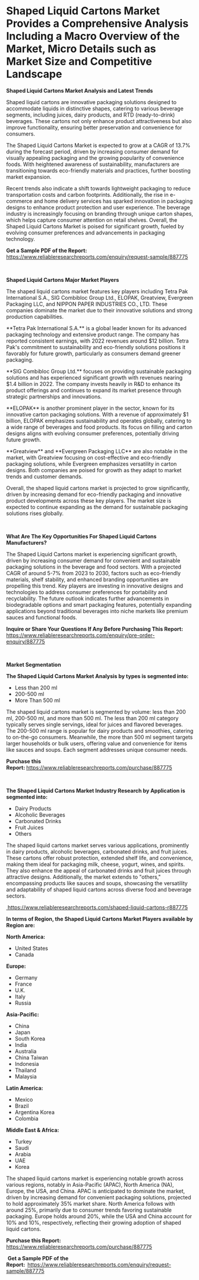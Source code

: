 <p><h1>Shaped Liquid Cartons Market Provides a Comprehensive Analysis Including a Macro Overview of the Market, Micro Details such as Market Size and Competitive Landscape</h1></p><p><strong>Shaped Liquid Cartons Market Analysis and Latest Trends</strong></p>
<p><p>Shaped liquid cartons are innovative packaging solutions designed to accommodate liquids in distinctive shapes, catering to various beverage segments, including juices, dairy products, and RTD (ready-to-drink) beverages. These cartons not only enhance product attractiveness but also improve functionality, ensuring better preservation and convenience for consumers.</p><p>The Shaped Liquid Cartons Market is expected to grow at a CAGR of 13.7% during the forecast period, driven by increasing consumer demand for visually appealing packaging and the growing popularity of convenience foods. With heightened awareness of sustainability, manufacturers are transitioning towards eco-friendly materials and practices, further boosting market expansion. </p><p>Recent trends also indicate a shift towards lightweight packaging to reduce transportation costs and carbon footprints. Additionally, the rise in e-commerce and home delivery services has sparked innovation in packaging designs to enhance product protection and user experience. The beverage industry is increasingly focusing on branding through unique carton shapes, which helps capture consumer attention on retail shelves. Overall, the Shaped Liquid Cartons Market is poised for significant growth, fueled by evolving consumer preferences and advancements in packaging technology.</p></p>
<p><strong>Get a Sample PDF of the Report:&nbsp;</strong> <a href="https://www.reliableresearchreports.com/enquiry/request-sample/887775?utm_campaign=2208&utm_medium=2&utm_source=Github&utm_content=ia&utm_term=19042025&utm_id=shaped-liquid-cartons">https://www.reliableresearchreports.com/enquiry/request-sample/887775</a></p>
<p>&nbsp;</p>
<p><strong>Shaped Liquid Cartons Major Market Players</strong></p>
<p><p>The shaped liquid cartons market features key players including Tetra Pak International S.A., SIG Combibloc Group Ltd., ELOPAK, Greatview, Evergreen Packaging LLC, and NIPPON PAPER INDUSTRIES CO., LTD. These companies dominate the market due to their innovative solutions and strong production capabilities.</p><p>**Tetra Pak International S.A.** is a global leader known for its advanced packaging technology and extensive product range. The company has reported consistent earnings, with 2022 revenues around $12 billion. Tetra Pak's commitment to sustainability and eco-friendly solutions positions it favorably for future growth, particularly as consumers demand greener packaging.</p><p>**SIG Combibloc Group Ltd.** focuses on providing sustainable packaging solutions and has experienced significant growth with revenues nearing $1.4 billion in 2022. The company invests heavily in R&D to enhance its product offerings and continues to expand its market presence through strategic partnerships and innovations.</p><p>**ELOPAK** is another prominent player in the sector, known for its innovative carton packaging solutions. With a revenue of approximately $1 billion, ELOPAK emphasizes sustainability and operates globally, catering to a wide range of beverages and food products. Its focus on filling and carton designs aligns with evolving consumer preferences, potentially driving future growth.</p><p>**Greatview** and **Evergreen Packaging LLC** are also notable in the market, with Greatview focusing on cost-effective and eco-friendly packaging solutions, while Evergreen emphasizes versatility in carton designs. Both companies are poised for growth as they adapt to market trends and customer demands.</p><p>Overall, the shaped liquid cartons market is projected to grow significantly, driven by increasing demand for eco-friendly packaging and innovative product developments across these key players. The market size is expected to continue expanding as the demand for sustainable packaging solutions rises globally.</p></p>
<p>&nbsp;</p>
<p><strong>What Are The Key Opportunities For Shaped Liquid Cartons Manufacturers?</strong></p>
<p><p>The Shaped Liquid Cartons market is experiencing significant growth, driven by increasing consumer demand for convenient and sustainable packaging solutions in the beverage and food sectors. With a projected CAGR of around 5-7% from 2023 to 2030, factors such as eco-friendly materials, shelf stability, and enhanced branding opportunities are propelling this trend. Key players are investing in innovative designs and technologies to address consumer preferences for portability and recyclability. The future outlook indicates further advancements in biodegradable options and smart packaging features, potentially expanding applications beyond traditional beverages into niche markets like premium sauces and functional foods.</p></p>
<p><strong>Inquire or Share Your Questions If Any Before Purchasing This Report:</strong> <a href="https://www.reliableresearchreports.com/enquiry/pre-order-enquiry/887775?utm_campaign=2208&utm_medium=2&utm_source=Github&utm_content=ia&utm_term=19042025&utm_id=shaped-liquid-cartons">https://www.reliableresearchreports.com/enquiry/pre-order-enquiry/887775</a></p>
<p>&nbsp;</p>
<p><strong>Market Segmentation</strong></p>
<p><strong>The Shaped Liquid Cartons Market Analysis by types is segmented into:</strong></p>
<p><ul><li>Less than 200 ml</li><li>200-500 ml</li><li>More Than 500 ml</li></ul></p>
<p><p>The shaped liquid cartons market is segmented by volume: less than 200 ml, 200-500 ml, and more than 500 ml. The less than 200 ml category typically serves single servings, ideal for juices and flavored beverages. The 200-500 ml range is popular for dairy products and smoothies, catering to on-the-go consumers. Meanwhile, the more than 500 ml segment targets larger households or bulk users, offering value and convenience for items like sauces and soups. Each segment addresses unique consumer needs.</p></p>
<p><strong>Purchase this Report:&nbsp;</strong><a href="https://www.reliableresearchreports.com/purchase/887775?utm_campaign=2208&utm_medium=2&utm_source=Github&utm_content=ia&utm_term=19042025&utm_id=shaped-liquid-cartons">https://www.reliableresearchreports.com/purchase/887775</a></p>
<p>&nbsp;</p>
<p><strong>The Shaped Liquid Cartons Market Industry Research by Application is segmented into:</strong></p>
<p><ul><li>Dairy Products</li><li>Alcoholic Beverages</li><li>Carbonated Drinks</li><li>Fruit Juices</li><li>Others</li></ul></p>
<p><p>The shaped liquid cartons market serves various applications, prominently in dairy products, alcoholic beverages, carbonated drinks, and fruit juices. These cartons offer robust protection, extended shelf life, and convenience, making them ideal for packaging milk, cheese, yogurt, wines, and spirits. They also enhance the appeal of carbonated drinks and fruit juices through attractive designs. Additionally, the market extends to "others," encompassing products like sauces and soups, showcasing the versatility and adaptability of shaped liquid cartons across diverse food and beverage sectors.</p></p>
<p><a href="https://www.reliableresearchreports.com/shaped-liquid-cartons-r887775?utm_campaign=2208&utm_medium=2&utm_source=Github&utm_content=ia&utm_term=19042025&utm_id=shaped-liquid-cartons">&nbsp;https://www.reliableresearchreports.com/shaped-liquid-cartons-r887775</a></p>
<p><strong>In terms of Region, the Shaped Liquid Cartons Market Players available by Region are:</strong></p>
<p>
    <p> <strong> North America: </strong>
        <ul>
            <li>United States</li>
            <li>Canada</li>
        </ul>
        </p> 
    <p> <strong> Europe: </strong>
        <ul>
            <li>Germany</li>
            <li>France</li>
            <li>U.K.</li>
            <li>Italy</li>
            <li>Russia</li>
        </ul>
        </p> 
    <p> <strong> Asia-Pacific: </strong>
        <ul>
            <li>China</li>
            <li>Japan</li>
            <li>South Korea</li>
            <li>India</li>
            <li>Australia</li>
            <li>China Taiwan</li>
            <li>Indonesia</li>
            <li>Thailand</li>
            <li>Malaysia</li>
        </ul>
        </p> 
    <p> <strong> Latin America: </strong>
        <ul>
            <li>Mexico</li>
            <li>Brazil</li>
            <li>Argentina Korea</li>
            <li>Colombia</li>
        </ul>
        </p> 
    <p> <strong> Middle East & Africa: </strong>
        <ul>
            <li>Turkey</li>
            <li>Saudi</li>
            <li>Arabia</li>
            <li>UAE</li>
            <li>Korea</li>
        </ul>
    </p>
    </p>
<p><p>The shaped liquid cartons market is experiencing notable growth across various regions, notably in Asia-Pacific (APAC), North America (NA), Europe, the USA, and China. APAC is anticipated to dominate the market, driven by increasing demand for convenient packaging solutions, projected to hold approximately 35% market share. North America follows with around 25%, primarily due to consumer trends favoring sustainable packaging. Europe holds around 20%, while the USA and China account for 10% and 10%, respectively, reflecting their growing adoption of shaped liquid cartons.</p></p>
<p><strong>Purchase this Report: </strong><a href="https://www.reliableresearchreports.com/purchase/887775?utm_campaign=2208&utm_medium=2&utm_source=Github&utm_content=ia&utm_term=19042025&utm_id=shaped-liquid-cartons">https://www.reliableresearchreports.com/purchase/887775</a></p>
<p>&nbsp;<strong>Get a Sample PDF of the Report:&nbsp;&nbsp;</strong><a href="https://www.reliableresearchreports.com/enquiry/request-sample/887775?utm_campaign=2208&utm_medium=2&utm_source=Github&utm_content=ia&utm_term=19042025&utm_id=shaped-liquid-cartons">https://www.reliableresearchreports.com/enquiry/request-sample/887775</a></p>
<p><strong></strong></p>
<p><p></p><p></p><p></p></p>